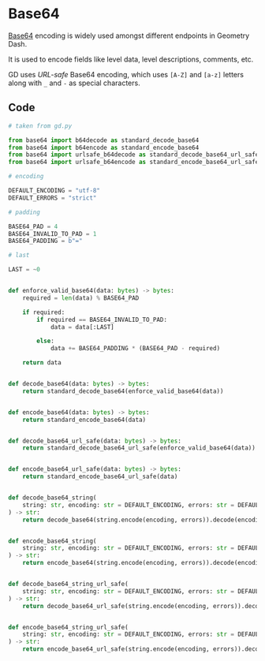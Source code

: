 # Base64

[Base64][base64] encoding is widely used amongst different endpoints in Geometry Dash.

It is used to encode fields like level data, level descriptions, comments, etc.

GD uses *URL-safe* Base64 encoding, which uses `[A-Z]` and `[a-z]` letters
along with `_` and `-` as special characters.

## Code

```python
# taken from gd.py

from base64 import b64decode as standard_decode_base64
from base64 import b64encode as standard_encode_base64
from base64 import urlsafe_b64decode as standard_decode_base64_url_safe
from base64 import urlsafe_b64encode as standard_encode_base64_url_safe

# encoding

DEFAULT_ENCODING = "utf-8"
DEFAULT_ERRORS = "strict"

# padding

BASE64_PAD = 4
BASE64_INVALID_TO_PAD = 1
BASE64_PADDING = b"="

# last

LAST = ~0


def enforce_valid_base64(data: bytes) -> bytes:
    required = len(data) % BASE64_PAD

    if required:
        if required == BASE64_INVALID_TO_PAD:
            data = data[:LAST]

        else:
            data += BASE64_PADDING * (BASE64_PAD - required)

    return data


def decode_base64(data: bytes) -> bytes:
    return standard_decode_base64(enforce_valid_base64(data))


def encode_base64(data: bytes) -> bytes:
    return standard_encode_base64(data)


def decode_base64_url_safe(data: bytes) -> bytes:
    return standard_decode_base64_url_safe(enforce_valid_base64(data))


def encode_base64_url_safe(data: bytes) -> bytes:
    return standard_encode_base64_url_safe(data)


def decode_base64_string(
    string: str, encoding: str = DEFAULT_ENCODING, errors: str = DEFAULT_ERRORS
) -> str:
    return decode_base64(string.encode(encoding, errors)).decode(encoding, errors)


def encode_base64_string(
    string: str, encoding: str = DEFAULT_ENCODING, errors: str = DEFAULT_ERRORS
) -> str:
    return encode_base64(string.encode(encoding, errors)).decode(encoding, errors)


def decode_base64_string_url_safe(
    string: str, encoding: str = DEFAULT_ENCODING, errors: str = DEFAULT_ERRORS
) -> str:
    return decode_base64_url_safe(string.encode(encoding, errors)).decode(encoding, errors)


def encode_base64_string_url_safe(
    string: str, encoding: str = DEFAULT_ENCODING, errors: str = DEFAULT_ERRORS
) -> str:
    return encode_base64_url_safe(string.encode(encoding, errors)).decode(encoding, errors)
```

[base64]: https://en.wikipedia.org/wiki/Base64
